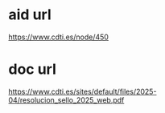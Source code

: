# aid url
https://www.cdti.es/node/450

# doc url
https://www.cdti.es/sites/default/files/2025-04/resolucion_sello_2025_web.pdf
        